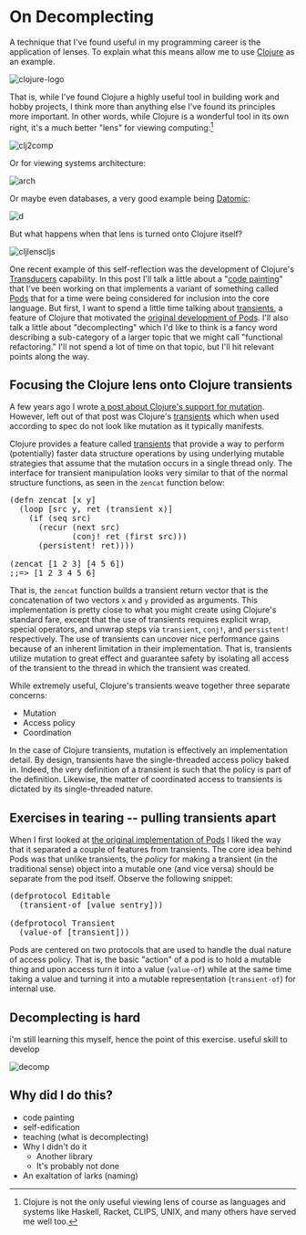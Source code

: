 # On Decomplecting

A technique that I've found useful in my programming career is the application of lenses.  To explain what this means allow me to use [Clojure](http://www.clojure.org) as an example.

![clojure-logo](https://farm9.staticflickr.com/8638/16548618428_8a14452fc2_o_d.png)

That is, while I've found Clojure a highly useful tool in building work and hobby projects, I think more than anything else I've found its principles more important.  In other words, while Clojure is a wonderful tool in its own right, it's a much better "lens" for viewing computing:[^others]

![clj2comp](https://farm9.staticflickr.com/8566/16734968101_172cf52eef_d.jpg)

Or for viewing systems architecture:

![arch](https://farm9.staticflickr.com/8636/16710288236_1f4eb6d949_o_d.png)

Or maybe even databases, a very good example being [Datomic](http://www.datomic.com):

![d](https://farm9.staticflickr.com/8590/16116224773_7328432de5_o_d.png)

But what happens when that lens is turned onto Clojure itself?

![cljlenscljs](https://farm9.staticflickr.com/8639/16736176715_4ce2116a32_o_d.png)

One recent example of this self-reflection was the development of Clojure's [Transducers](http://blog.cognitect.com/blog/2014/8/6/transducers-are-coming) capability.  In this post I'll talk a little about a "[code painting](http://blog.fogus.me/2015/02/16/code-painting/)" that I've been working on that implements a variant of something called [Pods](http://www.infoq.com/interviews/hickey-clojure-protocols) that for a time were being considered for inclusion into the core language.  But first, I want to spend a little time talking about [transients](http://clojure.org/transients), a feature of Clojure that motivated the [original development of Pods](https://gist.github.com/richhickey/306174).  I'll also talk a little about "decomplecting" which I'd like to think is a fancy word describing a sub-category of a larger topic that we might call "functional refactoring."  I'll not spend a lot of time on that topic, but I'll hit relevant points along the way.

[^others]: Clojure is not the only useful viewing lens of course as languages and systems like Haskell, Racket, CLIPS, UNIX, and many others have served me well too.

## Focusing the Clojure lens onto Clojure transients

A few years ago I wrote [a post about Clojure's support for mutation](http://blog.fogus.me/2011/07/12/no-stinking-mutants/).  However, left out of that post was Clojure's [transients](http://clojure.org/transients) which when used according to spec do not look like mutation as it typically manifests.  

Clojure provides a feature called [transients](http://clojure.org/transients) that provide a way to perform (potentially) faster data structure operations by using underlying mutable strategies that assume that the mutation occurs in a single thread only. The interface for transient manipulation looks very similar to that of the normal structure functions, as seen in the `zencat` function below:

<pre class="prettyprint lang-clj">
(defn zencat [x y] 
  (loop [src y, ret (transient x)]
    (if (seq src) 
      (recur (next src) 
             (conj! ret (first src)))
      (persistent! ret))))
    
(zencat [1 2 3] [4 5 6])
;;=> [1 2 3 4 5 6]
</pre>

That is, the `zencat` function builds a transient return vector that is the concatenation of two vectors `x` and `y` provided as arguments.  This implementation is pretty close to what you might create using Clojure's standard fare, except that the use of transients requires explicit wrap, special operators, and unwrap steps via `transient`, `conj!`, and `persistent!` respectively.  The use of transients can uncover nice performance gains because of an inherent limitation in their implementation.  That is, transients utilize mutation to great effect and guarantee safety by isolating all access of the transient to the thread in which the transient was created.

While extremely useful, Clojure's transients weave together three separate concerns:

 - Mutation
 - Access policy
 - Coordination

In the case of Clojure transients, mutation is effectively an implementation detail.  By design, transients have the single-threaded access policy baked in.  Indeed, the very definition of a transient is such that the policy is part of the definition.  Likewise, the matter of coordinated access to transients is dictated by its single-threaded nature.

## Exercises in tearing -- pulling transients apart

When I first looked at [the original implementation of Pods](https://gist.github.com/richhickey/306174) I liked the way that it separated a couple of features from transients.  The core idea behind Pods was that unlike transients, the *policy* for making a transient (in the traditional sense) object into a mutable one (and vice versa) should be separate from the pod itself.  Observe the following snippet:

<pre class="prettyprint lang-clj">
(defprotocol Editable
  (transient-of [value sentry]))
 
(defprotocol Transient
  (value-of [transient]))
</pre>

Pods are centered on two protocols that are used to handle the dual nature of access policy.  That is, the basic "action" of a pod is to hold a mutable thing and upon access turn it into a value (`value-of`) while at the same time taking a value and turning it into a mutable representation (`transient-of`) for internal use.

## Decomplecting is hard

i'm still learning this myself, hence the point of this exercise.  useful skill to develop


![decomp](https://farm9.staticflickr.com/8572/16001280194_0c3bc45a6d_d.jpg)

## Why did I do this?

- code painting
- self-edification
- teaching (what is decomplecting)
- Why I didn't do it
  - Another library
  - It's probably not done
- An exaltation of larks (naming)

